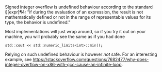 Signed integer overflow is undefined behaviour according to the standard §[expr]¶4: "If during the evaluation of an expression, the result is not mathematically defined or not in the range of representable values for its type, the behavior is undefined."

Most implementations will just wrap around, so if you try it out on your machine, you will probably see the same as if you had done

```
std::cout << std::numeric_limits<int>::min();
```

Relying on such undefined behaviour is however *not* safe. For an interesting example, see <https://stackoverflow.com/questions/7682477/why-does-integer-overflow-on-x86-with-gcc-cause-an-infinite-loop>.
